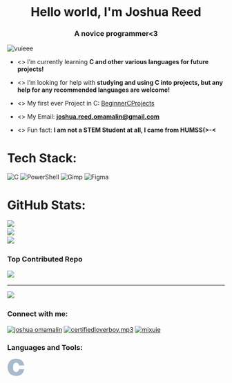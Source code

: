 <h1 align="center">Hello world, I'm Joshua Reed</h1>
<h3 align="center">A novice programmer<3</h3>

<p align="left"> <img src="https://komarev.com/ghpvc/?username=vuieee&label=Profile%20views&color=0e75b6&style=flat" alt="vuieee" /> </p>

- <> I’m currently learning **C and other various languages for future projects!**

- <> I’m looking for help with **studying and using C into projects, but any help for any recommended languages are welcome!**

- <> My first ever Project in C: [BeginnerCProjects](https://github.com/vuieee/BeginnerCProjects)

- <> My Email: **joshua.reed.omamalin@gmail.com**

- <> Fun fact: **I am not a STEM Student at all, I came from HUMSS(>-<**

# **Tech Stack:**
![C](https://img.shields.io/badge/c-%2300599C.svg?style=for-the-badge&logo=c&logoColor=white) ![PowerShell](https://img.shields.io/badge/PowerShell-%235391FE.svg?style=for-the-badge&logo=powershell&logoColor=white) ![Gimp](https://img.shields.io/badge/Gimp-657D8B?style=for-the-badge&logo=gimp&logoColor=FFFFFF) ![Figma](https://img.shields.io/badge/figma-%23F24E1E.svg?style=for-the-badge&logo=figma&logoColor=white) 
# **GitHub Stats:**
![](https://github-readme-stats.vercel.app/api?username=vuieee&theme=dark&hide_border=false&include_all_commits=false&count_private=false)<br/>
![](https://nirzak-streak-stats.vercel.app/?user=vuieee&theme=dark&hide_border=false)<br/>
![](https://github-readme-stats.vercel.app/api/top-langs/?username=vuieee&theme=dark&hide_border=false&include_all_commits=false&count_private=false&layout=compact)

### **Top Contributed Repo**
![](https://github-contributor-stats.vercel.app/api?username=vuieee&limit=5&theme=dark&combine_all_yearly_contributions=true)

---
[![](https://visitcount.itsvg.in/api?id=vuieee&icon=0&color=0)](https://visitcount.itsvg.in)

<!-- Proudly created with GPRM ( https://gprm.itsvg.in ) -->

<h3 align="left">Connect with me:</h3>
<p align="left">
<a href="https://linkedin.com/in/joshua omamalin" target="blank"><img align="center" src="https://raw.githubusercontent.com/rahuldkjain/github-profile-readme-generator/master/src/images/icons/Social/linked-in-alt.svg" alt="joshua omamalin" height="30" width="40" /></a>
<a href="https://instagram.com/certifiedloverboy.mp3" target="blank"><img align="center" src="https://raw.githubusercontent.com/rahuldkjain/github-profile-readme-generator/master/src/images/icons/Social/instagram.svg" alt="certifiedloverboy.mp3" height="30" width="40" /></a>
<a href="https://www.youtube.com/c/mixuie" target="blank"><img align="center" src="https://raw.githubusercontent.com/rahuldkjain/github-profile-readme-generator/master/src/images/icons/Social/youtube.svg" alt="mixuie" height="30" width="40" /></a>
</p>

<h3 align="left">Languages and Tools:</h3>
<p align="left"> <a href="https://www.cprogramming.com/" target="_blank" rel="noreferrer"> <img src="https://raw.githubusercontent.com/devicons/devicon/master/icons/c/c-original.svg" alt="c" width="40" height="40"/> </a> </p>

